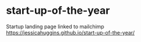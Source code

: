 # start-up-of-the-year
Startup landing page linked to mailchimp
https://jessicahuggins.github.io/start-up-of-the-year/

